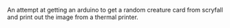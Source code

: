 An attempt at getting an arduino to get a random creature card from scryfall and print out the image from a thermal printer.
